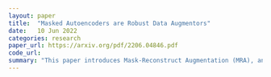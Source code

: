 ```yaml
---
layout: paper
title:  "Masked Autoencoders are Robust Data Augmentors"
date:   10 Jun 2022
categories: research
paper_url: https://arxiv.org/pdf/2206.04846.pdf
code_url: 
summary: "This paper introduces Mask-Reconstruct Augmentation (MRA), an image augmentation technique that leverages self-supervised masked autoencoders to generate distorted inputs and address the issue of overfitting in deep neural networks. Inspired by the success of masked image modeling in self-supervised learning, MRA uses nonlinear transformations for regularization, as opposed to current hand-crafted linear techniques like scale, flip, and color jitter. Extensive testing across various image classification benchmarks demonstrates MRA's ability to significantly improve performance in supervised, semi-supervised, and few-shot classification tasks."
---
```


